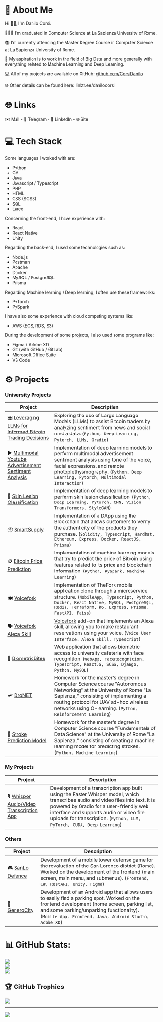 # 💫 About Me
Hi 👋🏻, I'm Danilo Corsi.

👨🏻‍🎓 I'm graduated in Computer Science at La Sapienza University of Rome.

📚 I’m currently attending the Master Degree Course in Computer Science at La Sapienza University of Rome.

🌱 My aspiration is to work in the field of Big Data and more generally with everything related to Machine Learning and Deep Learning.

💻 All of my projects are available on GitHub: [github.com/CorsiDanilo](github.com/CorsiDanilo)

🌐 Other details can be found here: [linktr.ee/danilocorsi](https://linktr.ee/danilocorsi)

# 🌐 Links
✉️ [Mail](mailto:danilo.corsi@outlook.it) - 
💬 [Telegram](https://t.me/anomalyzedd) - 
📃 [LinkedIn](https://www.linkedin.com/in/danilocorsi97/) - 
🌐 [Site](https://linktr.ee/danilocorsi)


# 💻 Tech Stack
Some languages I worked with are:

- Python
- C#
- Java
- Javascript / Typescript
- PHP
- HTML
- CSS (SCSS)
- SQL
- Latex

Concerning the front-end, I have experience with:

- React
- React Native
- Unity

Regarding the back-end, I used some technologies such as:

- Node.js
- Postman
- Apache
- Docker
- MySQL / PostgreSQL
- Prisma

Regarding Machine learning / Deep learning, I often use these frameworks:
- PyTorch
- PySpark

I have also some experience with cloud computing systems like:

- AWS (ECS, RDS, S3)

During the development of some projects, I also used some programs like:

- Figma / Adobe XD
- Git (with GitHub / GitLab)
- Microsoft Office Suite
- VS Code

# :gear: Projects
### University Projects

| Project                                                                                           | Description                                                                                                                                             |
| ------------------------------------------------------------------------------------------------- | ------------------------------------------------------------------------------------------------------------------------------------------------------- |
| 🎛️ [Leveraging LLMs for Informed Bitcoin Trading Decisions](https://github.com/CorsiDanilo/Leveraging-LLMs-for-Informed-Bitcoin-Trading-Decisions) | Exploring the use of Large Language Models (LLMs) to assist Bitcoin traders by analyzing sentiment from news and social media data. (``Python, Deep Learning, Pytorch, LLMs, Gradio``) |
| ▶️ [Multimodal Youtube Advertisement Sentiment Analysis](https://github.com/CorsiDanilo/multimodal-advertisement-sentiment-analysis) | Implementation of deep learning models to perform multimodal advertisement sentiment analysis using tone of the voice, facial expressions, and remote photoplethysmography. (``Python, Deep Learning, Pytorch, Multimodal Interaction``) |
| 🤼 [Skin Lesion Classification](https://github.com/CorsiDanilo/skin-lesion-classification) | Implementation of deep learning models to perform skin lesion classification. (``Python, Deep Learning, Pytorch, CNN, Vision Transformers, StyleGAN``) |
| 📦 [SmartSupply](https://github.com/CorsiDanilo/smartsupply) | Implementation of a DApp using the Blockchain that allows customers to verify the authenticity of the products they purchase. (``Solidity, Typescript, Hardhat, Ethereum, Express, Docker, ReactJS, Prisma``) |
| 🪙 [Bitcoin Price Prediction](https://github.com/CorsiDanilo/bitcoin-price-prediction-with-pyspark) | Implementation of machine learning models that try to predict the price of Bitcoin using features related to its price and blockchain information. (``Python, PySpark, Machine Learning``) |
| 🍽️ [Voicefork](https://github.com/CorsiDanilo/voicefork) | Implementation of TheFork mobile application clone through a microservice structure. (``MobileApp, Typescript, Python, Docker, React Native, MySQL, PostgreSQL, Redis, Terraform, k6, Express, Prisma, FastAPI, Faiss``) |
| 🗣️ [Voicefork Alexa Skill](https://github.com/CorsiDanilo/voicefork-alexa-skill) | [Voicefork](https://github.com/CorsiDanilo/voicefork) add-on that implements an Alexa skill, allowing you to make restaurant reservations using your voice. (``Voice User Interface, Alexa Skill, Typescript``) |
| 👋 [BiometricBites](https://github.com/CorsiDanilo/BiometricBites) | Web application that allows biometric access to university cafeteria with face recognition. (``WebApp, FaceRecognition, Typescript, ReactJS, SCSS, Django, Python, MySQL``) |
| 🛩️ [DroNET](https://github.com/CorsiDanilo/dronet) | Homework for the master's degree in Computer Science course "Autonomous Networking" at the University of Rome "La Sapienza," consisting of implementing a routing protocol for UAV ad-hoc wireless networks using Q-learning. (``Python, Reinforcement Learning``) |
| 🫠 [Stroke Prediction Model](https://github.com/CorsiDanilo/fundamentals-of-data-science-homework-and-project) | Homework for the master's degree in Computer Science course "Fundamentals of Data Science" at the University of Rome "La Sapienza," consisting of creating a machine learning model for predicting strokes. (``Python, Machine Learning``) |

### My Projects

| Project                                      | Description                                                                                                                                                                                                           |
| -------------------------------------------- | --------------------------------------------------------------------------------------------------------------------------------------------------------------------------------------------------------------------- |
| 🎙️ [Whisper Audio/Video Transcription App](https://github.com/CorsiDanilo/whisper-utility) | Development of a transcription app built using the Faster Whisper model, which transcribes audio and video files into text. It is powered by Gradio for a user-friendly web interface and supports audio or video file uploads for transcription. (``Python, LLM, PyTorch, CUDA, Deep Learning``) |

### Others

| Project                                      | Description                                                                                                                                                                                                           |
| -------------------------------------------- | --------------------------------------------------------------------------------------------------------------------------------------------------------------------------------------------------------------------- |
| 🎮 [SanLo Defence](https://sanloproject.it/) | Development of a mobile tower defense game for the revaluation of the San Lorenzo district (Rome). Worked on the development of the frontend (main screen, main menu, and submenus). (``Frontend, C#, RestAPI, Unity, Figma``) |
| 🚗 [GeneroCity](https://www.generocity.it/) | Development of an Android app that allows users to easily find a parking spot. Worked on the frontend development (home screen, parking list, and some parking/unparking functionality). (``Mobile App, Frontend, Java, Android Studio, Adobe XD``) |

# 📊 GitHub Stats:
![](https://github-readme-stats.vercel.app/api?username=CorsiDanilo&theme=nord&hide_border=true&include_all_commits=true&count_private=true)<br/>
![](https://github-readme-streak-stats.herokuapp.com/?user=CorsiDanilo&theme=nord&hide_border=true)<br/>
![](https://github-readme-stats.vercel.app/api/top-langs/?username=CorsiDanilo&theme=nord&hide_border=true&include_all_commits=true&count_private=true&layout=compact)

## 🏆 GitHub Trophies
![](https://github-profile-trophy.vercel.app/?username=CorsiDanilo&theme=nord&no-frame=true&no-bg=false&margin-w=4)

---
[![](https://visitcount.itsvg.in/api?id=CorsiDanilo&label=Profile%20Views&color=0&icon=0&pretty=false)](https://visitcount.itsvg.in)
